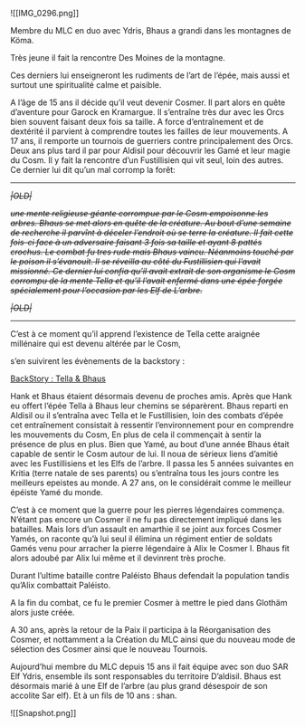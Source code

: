 ![[IMG_0296.png]]

Membre du MLC en duo avec Ydris, Bhaus a grandi dans les montagnes de Köma.

Très jeune il fait la rencontre Des Moines de la montagne.

Ces derniers lui enseigneront les rudiments de l’art de l’épée, mais aussi et surtout une spiritualité calme et paisible.

A l’âge de 15 ans il décide qu’il veut devenir Cosmer. Il part alors en quête d’aventure pour Garock en Kramargue. Il s’entraîne très dur avec les Orcs bien souvent faisant deux fois sa taille. A force d’entraînement et de dextérité il parvient à comprendre toutes les failles de leur mouvements. A 17 ans, il remporte un tournois de guerriers contre principalement des Orcs. Deux ans plus tard il par pour Aldisil pour découvrir les Gamé et leur magie du Cosm. Il y fait la rencontre d’un Fustillisien qui vit seul, loin des autres. Ce dernier lui dit qu’un mal corromp la forêt:

---

_~~|OLD|~~_

_~~une mente religieuse géante corrompue par le Cosm empoisonne les arbres. Bhaus se met alors en quête de la créature. Au bout d’une semaine de recherche il parvînt à déceler l’endroit où se terre la créature. Il fait cette fois-ci face à un adversaire faisant 3 fois sa taille et ayant 8 pattés crochus. Le combat fu tres rude mais Bhaus vaincu. Néanmoins touché par le poison il s’évanouit. Il se réveilla au côté du Fustillisien qui l’avait missionné. Ce dernier lui confia qu’il avait extrait de son organisme le Cosm corrompu de la mente Tella et qu’il l’avait enfermé dans une épée forgée spécialement pour l’occasion par les Elf de L’arbre.~~_

_~~|OLD|~~_

---

C’est à ce moment qu’il apprend l’existence de Tella cette araignée millénaire qui est devenu altérée par le Cosm,

s’en suivirent les évènements de la backstory :

[BackStory : Tella & Bhaus](evernote:///view/53504706/s328/b8a9921b-da62-5acf-a7c5-587ef4ac21d5/4acc8633-e476-be5d-d84f-f0eca57593ba/)

  

Hank et Bhaus étaient désormais devenu de proches amis. Après que Hank eu offert l’épée Tella à Bhaus leur chemins se séparèrent. Bhaus reparti en Aldisil ou il s’entraîna avec Tella et le Fustillisien, loin des combats d’épée cet entraînement consistait à ressentir l’environnement pour en comprendre les mouvements du Cosm, En plus de cela il commençait à sentir la présence de plus en plus. Bien que Yamé, au bout d’une année Bhaus était capable de sentir le Cosm autour de lui. Il noua de sérieux liens d’amitié avec les Fustillisiens et les Elfs de l’arbre. Il passa les 5 années suivantes en Kritia (terre natale de ses parents) ou s’entraîna tous les jours contre les meilleurs epeistes au monde. A 27 ans, on le considérait comme le meilleur épéiste Yamé du monde.

C’est à ce moment que la guerre pour les pierres légendaires commença. N’étant pas encore un Cosmer il ne fu pas directement impliqué dans les batailles. Mais lors d’un assault en amarthie il se joint aux forces Cosmer Yamés, on raconte qu’à lui seul il élimina un régiment entier de soldats Gamés venu pour arracher la pierre légendaire à Alix le Cosmer I. Bhaus fit alors adoubé par Alix lui même et il devinrent très proche.

Durant l’ultime bataille contre Paléisto Bhaus defendait la population tandis qu’Alix combattait Paléisto.

A la fin du combat, ce fu le premier Cosmer à mettre le pied dans Glothäm alors juste créée.

A 30 ans, après la retour de la Paix il participa à la Réorganisation des Cosmer, et nottamment a la Création du MLC ainsi que du nouveau mode de sélection des Cosmer ainsi que le nouveau Tournois.

Aujourd’hui membre du MLC depuis 15 ans il fait équipe avec son duo SAR Elf Ydris, ensemble ils sont responsables du territoire D’aldisil. Bhaus est désormais marié à une Elf de l’arbre (au plus grand désespoir de son accolite Sar elf). Et à un fils de 10 ans : shan.

![[Snapshot.png]]